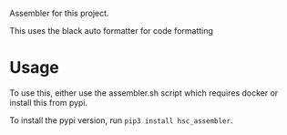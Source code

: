 Assembler for this project.

This uses the black auto formatter for code formatting

# Usage

To use this, either use the assembler.sh script which requires docker or install this from pypi.

To install the pypi version, run `pip3 install hsc_assembler`.


